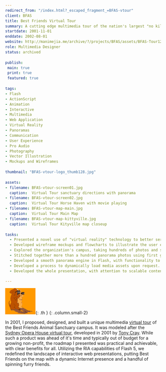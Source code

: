 ```yaml
---
redirect_from: "/index.html?_escaped_fragment_=BFAS-vtour"
client: BFAS  
title: Best Friends Virtual Tour  
summary: A cutting edge multimedia tour of the nation's largest "no kill" animal sanctuary, making use of 360&deg; panormas and audio/video clips in the 2002 era of Flash 5 and dial-up internet.
startdate: 2001-11-01
enddate: 2002-08-01  
website: http://manimejia.me/archive/?/projects/BFAS/assets/BFAS-Tour12
role: Multimedia Designer 
status: archived

publish: 
 main: true 
 print: true
 featured: true

tags:
- Flash
- ActionScript
- Animation
- Interactive
- Multimedia
- Web Application
- Virtual Reality
- Panoramas
- Communication
- User Experience
- Pro Audio
- Photography
- Vector Illustration  
- Mockups and Wireframes

thumbnail: "BFAS-vtour-logo_thumb128.jpg"

assets:
- filename: BFAS-vtour-screen01.jpg
  caption:  Virtual Tour sanctuary directions with panorama
- filename: BFAS-vtour-screen02.jpg
  caption:  Virtual Tour Horse Haven with movie playing
- filename: BFAS-vtour-map-main.jpg
  caption:  Virtual Tour Main Map
- filename: BFAS-vtour-map-kittyville.jpg
  caption:  Virtual Tour Kityville map closeup

tasks: 
  - Presented a novel use of "virtual reality" technology to better serve the member base   of a national organization. Got the job.
  - Developed wireframe mockups and flowcharts to illustrate the user experience and   architecture of the project.
  - Explored the organization's campus, taking hundreds of photos and sound recordings to   support the project's panorama and multimedia requirements.
  - Stitched together more than a hundred panorama photos using first generation QTVR   software by Apple and lots of editing by hand.
  - Developed a smooth panorama engine in Flash, with functionality to embed links to other   media assets.
  - Developed a process to dynamically load media assets upon request.
  - Developed the whole presentation, with attention to scalable content management.

---
```


![animated icon used to represent a panorama on the map](/projects/BFAS/assets/BFAS-vtour-PairTurnSmall.gif){: .th } 
{: .column.small-2}

In 2001, I proposed, designed, and built a unique multimedia [virtual tour][BFVT] of the Best Friends Animal Sanctuary campus. It was modeled after the [Sydney Opera House virtual tour][SOVT], developed in 2001 by [Tony Cray][TDC]. While such a product was ahead of it's time and typically out of budget for a growing non-profit, the roadmap I presented was practical and achievable, with clear benefits for all. Utilizing the RIA capabilities of Flash 5, we redefined the landscape of interactive web presentations, putting Best Friends on the map with a dynamic Internet presence and a handful of spinning furry friends.


[BFVT]: /archive/?/projects/BFAS/assets/BFAS-Tour12 "Best Friends Virtual Tour archive website"
[BFAS]: http://bestfriends.org/
[SOVT]: http://web.archive.org/web/20040611140203/http:/www.sydneyoperahouse.com/sections/tours/virtual_tour/vrtour2.asp
[TDC]: http://tonydavidcray.com/
